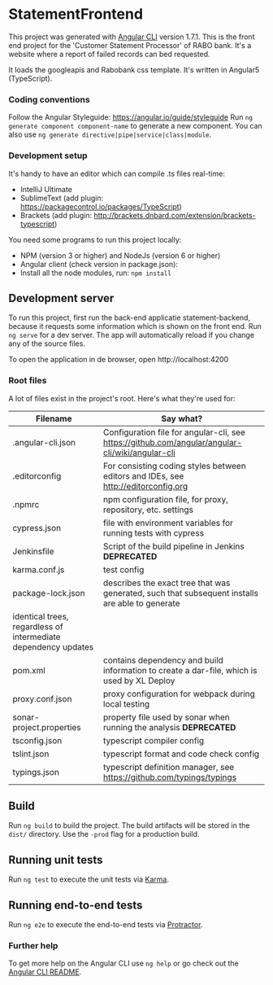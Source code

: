 # StatementFrontend

This project was generated with [Angular CLI](https://github.com/angular/angular-cli) version 1.7.1.
This is the front end project for the 'Customer Statement Processor' of RABO bank. It's a website where a report of failed records can bed requested.

It loads the googleapis and Rabobank css template.
It's written in Angular5 (TypeScript).

### Coding conventions
Follow the Angular Styleguide: https://angular.io/guide/styleguide
Run `ng generate component component-name` to generate a new component. You can also use 
`ng generate directive|pipe|service|class|module`.

### Development setup
It's handy to have an editor which can compile .ts files real-time:

* IntelliJ Ultimate
* SublimeText (add plugin: https://packagecontrol.io/packages/TypeScript)
* Brackets (add plugin: http://brackets.dnbard.com/extension/brackets-typescript)

You need some programs to run this project locally:

* NPM (version 3 or higher) and NodeJs (version 6 or higher)
* Angular client (check version in package.json): 
* Install all the node modules, run: `npm install`

## Development server
To run this project, first run the back-end applicatie statement-backend, because it requests some information which is shown on the front
end.
Run `ng serve` for a dev server. The app will automatically reload if you change any of the source files.


To open the application in de browser, open http://localhost:4200

### Root files
A lot of files exist in the project's root. Here's what they're used for:

| Filename            | Say what?       |
|---------------------|-------------------|
| .angular-cli.json   | Configuration file for angular-cli, see https://github.com/angular/angular-cli/wiki/angular-cli |
| .editorconfig       | For consisting coding styles between editors and IDEs, see http://editorconfig.org |
| .npmrc              | npm configuration file, for proxy, repository, etc. settings |
| cypress.json        | file with environment variables for running tests with cypress |
| Jenkinsfile         | Script of the build pipeline in Jenkins **DEPRECATED** |
| karma.conf.js       | test config |
| package-lock.json   | describes the exact tree that was generated, such that subsequent installs are able to generate 
                        identical trees, regardless of intermediate dependency updates |
| pom.xml             | contains dependency and build information to create a dar-file, which is used by XL Deploy |                   
| proxy.conf.json     | proxy configuration for webpack during local testing |
| sonar-project.properties | property file used by sonar when running the analysis **DEPRECATED**|
| tsconfig.json       | typescript compiler config |
| tslint.json         | typescript format and code check config |
| typings.json        | typescript definition manager, see https://github.com/typings/typings |

## Build

Run `ng build` to build the project. The build artifacts will be stored in the `dist/` directory. Use the `-prod` flag for a production build.

## Running unit tests

Run `ng test` to execute the unit tests via [Karma](https://karma-runner.github.io).

## Running end-to-end tests

Run `ng e2e` to execute the end-to-end tests via [Protractor](http://www.protractortest.org/).



### Further help
To get more help on the Angular CLI use `ng help` or go check out the 
[Angular CLI README](https://github.com/angular/angular-cli/blob/master/README.md).
